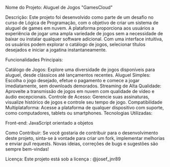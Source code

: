 Nome do Projeto: Aluguel de Jogos  "GamesCloud"

Descrição:
Este projeto foi desenvolvido como parte de um desafio no curso de Lógica de Programação, com o objetivo de criar um sistema de aluguel de games em nuvem. A plataforma proporciona aos usuários a experiência de jogar uma ampla variedade de jogos sem a necessidade de baixar ou instalar qualquer software adicional. Com uma interface intuitiva, os usuários podem explorar o catálogo de jogos, selecionar títulos desejados e iniciar a jogatina instantaneamente.

Funcionalidades Principais:

Catálogo de Jogos: Explore uma diversidade de jogos disponíveis para aluguel, desde clássicos até lançamentos recentes.
Aluguel Simples: Escolha o jogo desejado, efetue o pagamento e comece a jogar imediatamente, sem downloads demorados.
Streaming de Alta Qualidade: Aproveite a transmissão de jogos em nuvem com qualidade de vídeo e áudio excepcionais.
Controle de Acesso: Gerencie suas assinaturas, visualize histórico de jogos e controle seu tempo de jogo.
Compatibilidade Multiplataforma: Acesse a plataforma de qualquer dispositivo com suporte, como computadores, tablets ou smartphones.
Tecnologias Utilizadas:

Front-end: JavaScript orientado a objetos

Como Contribuir:
Se você gostaria de contribuir para o desenvolvimento deste projeto, sinta-se à vontade para criar um fork, implementar melhorias e enviar pull requests. Novas ideias, correções de bugs e sugestões são sempre bem-vindas!

Licença:
Este projeto está sob a licença : @josef_jnr89
